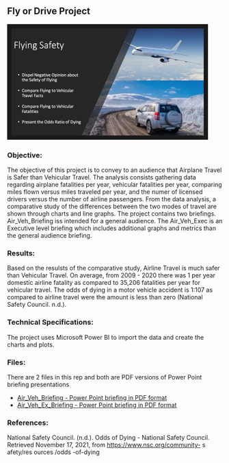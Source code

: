  ## Fly or Drive Project
 
 <img src="./fly_drive.png" 
 width="450" height="250" border="10" />

### Objective:

The objective of this project is to convey to an audience that Airplane Travel is Safer than Vehicular Travel.  The analysis consists gathering data regarding airplane fatalities per year, vehicular fatalities per year, comparing miles flown versus miles traveled per year, and the numer of licensed drivers versus the number of airline passengers. From the data analysis, a comparative study of the differences between the two modes of travel are shown through charts and line graphs. The project contains two briefings. Air_Veh_Briefing iss intended for a general audience. The Air_Veh_Exec is an Executive level briefing which includes additional graphs and metrics than the general audience briefing.

### Results:

Based on the resulsts of the comparative study, Airline Travel is much safer than Vehicular Travel.  On average, from 2009 - 2020 there was 1 per year domestic airline fatality as compared to 35,206 fatalities per year for vehicular travel.  The odds of dying in a motor vehicle accident is 1:107 as compared to airline travel were the amount is less than zero (National Safety Council. n.d.).  



### Technical Specifications:

The project uses Microsoft Power BI to import the data and create the charts and plots. 

### Files:

There are 2 files in this rep and both are PDF versions of Power Point briefing presentations

* [Air_Veh_Briefing - Power Point briefing in PDF format](./Air_Veh_Briefing.pdf)
* [Air_Veh_Ex_Briefing - Power Point briefing in PDF format](./Air_Veh_Ex_Briefing.pdf)

### References:

National Safety Council. (n.d.). Odds of Dying - National Safety Council. Retrieved November 17, 2021, from https://www.nsc.org/community- s afety/res ources /odds -of-dying
